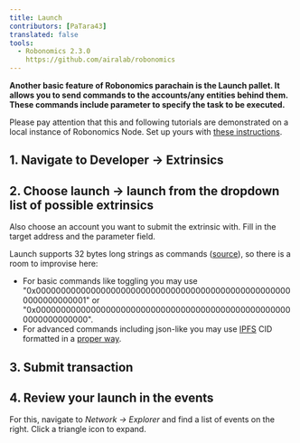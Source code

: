 ```yaml
---
title: Launch
contributors: [PaTara43]
translated: false
tools:   
  - Robonomics 2.3.0
    https://github.com/airalab/robonomics
---
```


**Another basic feature of Robonomics parachain is the Launch pallet. It allows you to send commands to the accounts/any 
entities behind them. These commands include parameter to specify the task to be executed.**

<robo-wiki-note type="warning" title="Dev Node">

  Please pay attention that this and following tutorials are demonstrated on a local instance of Robonomics Node. Set
 up yours with [these instructions](/docs/run-dev-node).

</robo-wiki-note>

## 1. Navigate to Developer -> Extrinsics

<robo-wiki-picture src="launch/extrinsics.jpg" />

## 2. Choose launch -> launch from the dropdown list of possible extrinsics

Also choose an account you want to submit the extrinsic with. Fill in the target address and the parameter field.

<robo-wiki-picture src="launch/launch.jpg" />

<robo-wiki-note type="note" title="32 bytes">

  Launch supports 32 bytes long strings as commands ([source](https://polkascan.github.io/py-scale-codec/types.html#scalecodec.types.H256)),
  so there is a room to improvise here:
  - For basic commands like toggling you may use "0x0000000000000000000000000000000000000000000000000000000000000001" or
  "0x0000000000000000000000000000000000000000000000000000000000000000".
  - For advanced commands including json-like you may use [IPFS](https://ipfs.tech/) CID formatted in a 
  [proper way](https://multi-agent-io.github.io/robonomics-interface/modules.html#robonomicsinterface.utils.ipfs_qm_hash_to_32_bytes).

</robo-wiki-note>

## 3. Submit transaction

<robo-wiki-picture src="launch/submit.jpg" />

## 4. Review your launch in the events

For this, navigate to *Network -> Explorer* and find a list of events on the right. Click a triangle icon to expand.

<robo-wiki-picture src="launch/event.jpg" />
